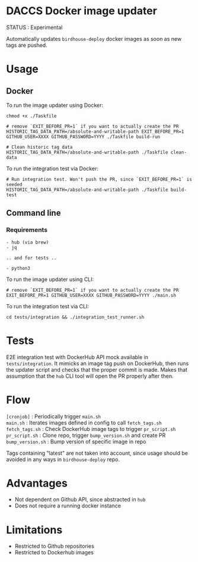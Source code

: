 # DACCS Docker image updater


STATUS : Experimental

Automatically updates `birdhouse-deploy` docker images as soon as new tags are pushed.


# Usage

## Docker

To run the image updater using Docker:

```
chmod +x ./Taskfile

# remove `EXIT_BEFORE_PR=1` if you want to actually create the PR
HISTORIC_TAG_DATA_PATH=/absolute-and-writable-path EXIT_BEFORE_PR=1 GITHUB_USER=XXXX GITHUB_PASSWORD=YYYY ./Taskfile build-run

# Clean historic tag data
HISTORIC_TAG_DATA_PATH=/absolute-and-writable-path ./Taskfile clean-data
```

To run the integration test via Docker:

```
# Run integration test. Won't push the PR, since `EXIT_BEFORE_PR=1` is seeded
HISTORIC_TAG_DATA_PATH=/absolute-and-writable-path ./Taskfile build-test
```



## Command line

### Requirements

```
- hub (via brew)
- jq

.. and for tests ..

- python3
```

To run the image updater using CLI:

```
# remove `EXIT_BEFORE_PR=1` if you want to actually create the PR
EXIT_BEFORE_PR=1 GITHUB_USER=XXXX GITHUB_PASSWORD=YYYY ./main.sh
```

To run the integration test via CLI:

```
cd tests/integration && ./integration_test_runner.sh
```


# Tests

E2E integration test with DockerHub API mock available in `tests/integration`.
It mimicks an image tag push on DockerHub, then runs the updater script and checks that the proper commit is made.
Makes that assumption that the `hub` CLI tool will open the PR properly after then.


# Flow


`[cronjob]` : Periodically trigger `main.sh`
<br>
`main.sh` : Iterates images defined in config to call `fetch_tags.sh`
<br>
`fetch_tags.sh` : Check DockerHub image tags to trigger `pr_script.sh`
<br>
`pr_script.sh` : Clone repo, trigger `bump_version.sh` and create PR
<br>
`bump_version.sh` : Bump version of specific image in repo

Tags containing "latest" are not taken into account, since usage should be avoided in any ways in `birdhouse-deploy` repo.


# Advantages

- Not dependent on Github API, since abstracted in `hub`
- Does not require a running docker instance


# Limitations

- Restricted to Github repositories
- Restricted to Dockerhub images




